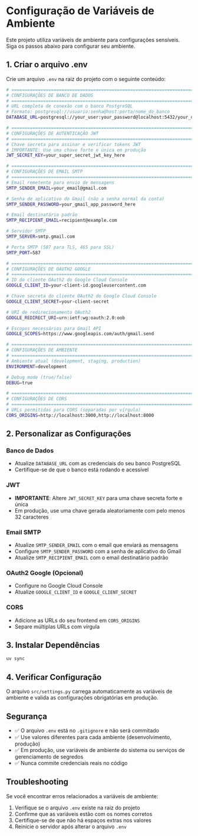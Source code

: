 # Configuração de Variáveis de Ambiente

Este projeto utiliza variáveis de ambiente para configurações sensíveis. Siga os passos abaixo para configurar seu ambiente.

## 1. Criar o arquivo .env

Crie um arquivo `.env` na raiz do projeto com o seguinte conteúdo:

```bash
# =============================================================================
# CONFIGURAÇÕES DE BANCO DE DADOS
# =============================================================================
# URL completa de conexão com o banco PostgreSQL
# Formato: postgresql://usuario:senha@host:porta/nome_do_banco
DATABASE_URL=postgresql://your_user:your_password@localhost:5432/your_database

# =============================================================================
# CONFIGURAÇÕES DE AUTENTICAÇÃO JWT
# =============================================================================
# Chave secreta para assinar e verificar tokens JWT
# IMPORTANTE: Use uma chave forte e única em produção
JWT_SECRET_KEY=your_super_secret_jwt_key_here

# =============================================================================
# CONFIGURAÇÕES DE EMAIL SMTP
# =============================================================================
# Email remetente para envio de mensagens
SMTP_SENDER_EMAIL=your_email@gmail.com

# Senha de aplicativo do Gmail (não a senha normal da conta)
SMTP_SENDER_PASSWORD=your_gmail_app_password_here

# Email destinatário padrão
SMTP_RECIPIENT_EMAIL=recipient@example.com

# Servidor SMTP
SMTP_SERVER=smtp.gmail.com

# Porta SMTP (587 para TLS, 465 para SSL)
SMTP_PORT=587

# =============================================================================
# CONFIGURAÇÕES DE OAUTH2 GOOGLE
# =============================================================================
# ID do cliente OAuth2 do Google Cloud Console
GOOGLE_CLIENT_ID=your-client-id.googleusercontent.com

# Chave secreta do cliente OAuth2 do Google Cloud Console
GOOGLE_CLIENT_SECRET=your-client-secret

# URI de redirecionamento OAuth2
GOOGLE_REDIRECT_URI=urn:ietf:wg:oauth:2.0:oob

# Escopos necessários para Gmail API
GOOGLE_SCOPES=https://www.googleapis.com/auth/gmail.send

# =============================================================================
# CONFIGURAÇÕES DE AMBIENTE
# =============================================================================
# Ambiente atual (development, staging, production)
ENVIRONMENT=development

# Debug mode (true/false)
DEBUG=true

# =============================================================================
# CONFIGURAÇÕES DE CORS
# =============================================================================
# URLs permitidas para CORS (separadas por vírgula)
CORS_ORIGINS=http://localhost:3000,http://localhost:8000
```

## 2. Personalizar as Configurações

### Banco de Dados
- Atualize `DATABASE_URL` com as credenciais do seu banco PostgreSQL
- Certifique-se de que o banco está rodando e acessível

### JWT
- **IMPORTANTE**: Altere `JWT_SECRET_KEY` para uma chave secreta forte e única
- Em produção, use uma chave gerada aleatoriamente com pelo menos 32 caracteres

### Email SMTP
- Atualize `SMTP_SENDER_EMAIL` com o email que enviará as mensagens
- Configure `SMTP_SENDER_PASSWORD` com a senha de aplicativo do Gmail
- Atualize `SMTP_RECIPIENT_EMAIL` com o email destinatário padrão

### OAuth2 Google (Opcional)
- Configure no Google Cloud Console
- Atualize `GOOGLE_CLIENT_ID` e `GOOGLE_CLIENT_SECRET`

### CORS
- Adicione as URLs do seu frontend em `CORS_ORIGINS`
- Separe múltiplas URLs com vírgula

## 3. Instalar Dependências

```bash
uv sync
```

## 4. Verificar Configuração

O arquivo `src/settings.py` carrega automaticamente as variáveis de ambiente e valida as configurações obrigatórias em produção.

## Segurança

- ✅ O arquivo `.env` está no `.gitignore` e não será commitado
- ✅ Use valores diferentes para cada ambiente (desenvolvimento, produção)
- ✅ Em produção, use variáveis de ambiente do sistema ou serviços de gerenciamento de segredos
- ✅ Nunca commite credenciais reais no código

## Troubleshooting

Se você encontrar erros relacionados a variáveis de ambiente:

1. Verifique se o arquivo `.env` existe na raiz do projeto
2. Confirme que as variáveis estão com os nomes corretos
3. Certifique-se de que não há espaços extras nos valores
4. Reinicie o servidor após alterar o arquivo `.env`
